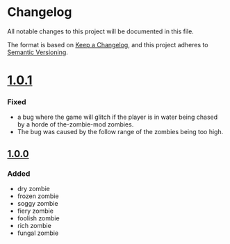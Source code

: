 # Changelog

All notable changes to this project will be documented in this file.

The format is based on [Keep a Changelog](https://keepachangelog.com/en/1.0.0/),
and this project adheres to [Semantic Versioning](https://semver.org/spec/v2.0.0.html).


# [1.0.1]
### Fixed
- a bug where the game will glitch if the player is in water being chased by a horde of the-zombie-mod zombies.
- The bug was caused by the follow range of the zombies being too high.


## [1.0.0]
### Added
- dry zombie
- frozen zombie
- soggy zombie
- fiery zombie
- foolish zombie
- rich zombie
- fungal zombie

[1.0.1]: https://github.com/BarchamMal/MC-Extended/commit/
[1.0.0]: https://github.com/BarchamMal/MC-Extended/commit/9ff8d79c982e1c56747bdd1802c4ffc14515dda2

